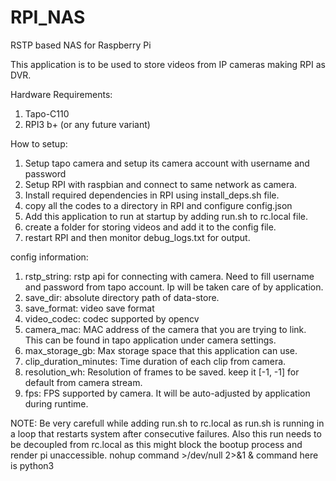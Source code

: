 # RPI_NAS
RSTP based NAS for Raspberry Pi

This application is to be used to store videos from IP cameras making RPI as DVR.

Hardware Requirements:
1) Tapo-C110
2) RPI3 b+ (or any future variant)

How to setup:
1) Setup tapo camera and setup its camera account with username and password
2) Setup RPI with raspbian and connect to same network as camera.
3) Install required dependencies in RPI using install_deps.sh file.
4) copy all the codes to a directory in RPI and configure config.json
5) Add this application to run at startup by adding run.sh to rc.local file.
6) create a folder for storing videos and add it to the config file.
7) restart RPI and then monitor debug_logs.txt for output.

config information:
1) rstp_string: rstp api for connecting with camera. Need to fill username and password from tapo account. Ip will be taken care of by application.
2) save_dir: absolute directory path of data-store.
3) save_format: video save format
4) video_codec: codec supported by opencv
5) camera_mac: MAC address of the camera that you are trying to link. This can be found in tapo application under camera settings.
6) max_storage_gb: Max storage space that this application can use.
7) clip_duration_minutes: Time duration of each clip from camera.
8) resolution_wh: Resolution of frames to be saved. keep it [-1, -1] for default from camera stream.
9) fps: FPS supported by camera. It will be auto-adjusted by application during runtime.

NOTE:
Be very carefull while adding run.sh to rc.local as run.sh is running in a loop that restarts system after consecutive failures.
Also this run needs to be decoupled from rc.local as this might block the bootup process and render pi unaccessible.
nohup command >/dev/null 2>&1 &
command here is python3 <absolute path of run.sh>
